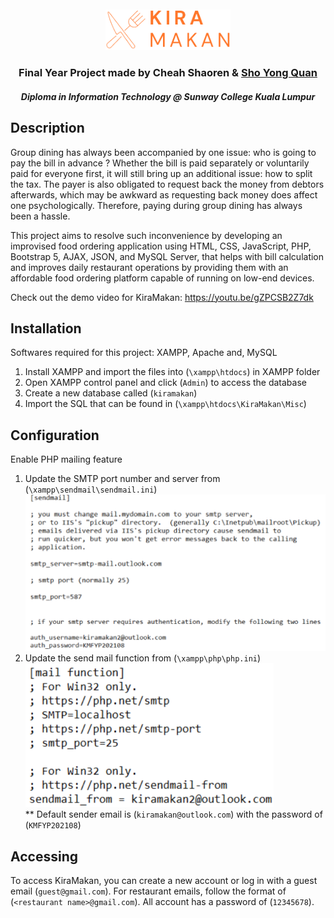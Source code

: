 <div align="center" style="margin-top:50px">
  <a href="https://github.com/ShaorenCheah/KiraMakan">
    <img src="images/KiraMakanLogo.png" style="width:200px;" alt="Logo">
  </a>

<h3 align="center">Final Year Project made by Cheah Shaoren & <a href="https://github.com/ShoYongQuan">Sho Yong Quan</a></h3>
<h5>Diploma in Information Technology @ Sunway College Kuala Lumpur</h5>
</div>


## Description

Group dining has always been accompanied by one issue: who is going to pay the bill in advance ? Whether the bill is paid separately or voluntarily paid for everyone first, it will still bring up an additional issue: how to split the tax. The payer is also obligated to request back the money from debtors afterwards, which may be awkward as requesting back money does affect one psychologically. Therefore, paying during group dining has always been a hassle. 

This project aims to resolve such inconvenience by developing an improvised food ordering application using HTML, CSS, JavaScript, PHP, Bootstrap 5, AJAX, JSON, and MySQL Server, that helps with bill calculation and improves daily restaurant operations by providing them with an affordable food ordering platform capable of running on low-end devices.

Check out the demo video for KiraMakan: https://youtu.be/gZPCSB2Z7dk

## Installation

Softwares required for this project: XAMPP, Apache and, MySQL

1. Install XAMPP and import the files into (`\xampp\htdocs`) in XAMPP folder
2. Open XAMPP control panel and click (`Admin`) to access the database
3. Create a new database called (`kiramakan`)
4. Import the SQL that can be found in (`\xampp\htdocs\KiraMakan\Misc`)

## Configuration

Enable PHP mailing feature

1. Update the SMTP port number and server from (`\xampp\sendmail\sendmail.ini`)
<br><img src="images/documentation/sendmail.png">
2. Update the send mail function from (`\xampp\php\php.ini`)
<br><img src="images/documentation/php.png"><br>
** Default sender email is (`kiramakan@outlook.com`) with the password of (`KMFYP202108`)

## Accessing

To access KiraMakan, you can create a new account or log in with a guest email (`guest@gmail.com`).
For restaurant emails, follow the format of (`<restaurant name>@gmail.com`).
All account has a password of (`12345678`).

